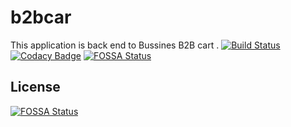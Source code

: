 # b2bcar
This application is back end to  Bussines B2B cart .
[![Build Status](https://travis-ci.com/maxiplux/b2bcar.svg?branch=master)](https://travis-ci.com/maxiplux/b2bcar)
[![Codacy Badge](https://api.codacy.com/project/badge/Grade/dd3c3e11de854d499f832495f42df7e8)](https://www.codacy.com/app/maxiplux/b2bcar?utm_source=github.com&amp;utm_medium=referral&amp;utm_content=maxiplux/b2bcar&amp;utm_campaign=Badge_Grade)
[![FOSSA Status](https://app.fossa.io/api/projects/git%2Bgithub.com%2Fmaxiplux%2Fb2bcar.svg?type=shield)](https://app.fossa.io/projects/git%2Bgithub.com%2Fmaxiplux%2Fb2bcar?ref=badge_shield)
## License
[![FOSSA Status](https://app.fossa.io/api/projects/git%2Bgithub.com%2Fmaxiplux%2Fb2bcar.svg?type=large)](https://app.fossa.io/projects/git%2Bgithub.com%2Fmaxiplux%2Fb2bcar?ref=badge_large)
